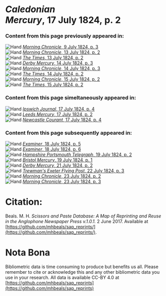 # *Caledonian Mercury*, 17 July 1824, p. 2  
  
### Content from this page previously appeared in:  
![Hand](http://scissorsandpaste.net/wp-content/uploads/2017/06/smallhandpointer.png) [*Morning Chronicle*, 9 July 1824, p. 3](https://mhbeals.github.io/sap_html/Morning-Chronicle/Morning-Chronicle-9-July-1824-p-3)  
![Hand](http://scissorsandpaste.net/wp-content/uploads/2017/06/smallhandpointer.png) [*Morning Chronicle*, 13 July 1824, p. 2](https://mhbeals.github.io/sap_html/Morning-Chronicle/Morning-Chronicle-13-July-1824-p-2)  
![Hand](http://scissorsandpaste.net/wp-content/uploads/2017/06/smallhandpointer.png) [*The Times*, 13 July 1824, p. 2](https://mhbeals.github.io/sap_html/The-Times/The-Times-13-July-1824-p-2)  
![Hand](http://scissorsandpaste.net/wp-content/uploads/2017/06/smallhandpointer.png) [*Derby Mercury*, 14 July 1824, p. 3](https://mhbeals.github.io/sap_html/Derby-Mercury/Derby-Mercury-14-July-1824-p-3)  
![Hand](http://scissorsandpaste.net/wp-content/uploads/2017/06/smallhandpointer.png) [*Morning Chronicle*, 14 July 1824, p. 3](https://mhbeals.github.io/sap_html/Morning-Chronicle/Morning-Chronicle-14-July-1824-p-3)  
![Hand](http://scissorsandpaste.net/wp-content/uploads/2017/06/smallhandpointer.png) [*The Times*, 14 July 1824, p. 2](https://mhbeals.github.io/sap_html/The-Times/The-Times-14-July-1824-p-2)  
![Hand](http://scissorsandpaste.net/wp-content/uploads/2017/06/smallhandpointer.png) [*Morning Chronicle*, 15 July 1824, p. 2](https://mhbeals.github.io/sap_html/Morning-Chronicle/Morning-Chronicle-15-July-1824-p-2)  
![Hand](http://scissorsandpaste.net/wp-content/uploads/2017/06/smallhandpointer.png) [*The Times*, 15 July 1824, p. 2](https://mhbeals.github.io/sap_html/The-Times/The-Times-15-July-1824-p-2)  
  
### Content from this page simeltaneously appeared in:  
![Hand](http://scissorsandpaste.net/wp-content/uploads/2017/06/smallhandpointer.png) [*Ipswich Journal*, 17 July 1824, p. 4](https://mhbeals.github.io/sap_html/Ipswich-Journal/Ipswich-Journal-17-July-1824-p-4)  
![Hand](http://scissorsandpaste.net/wp-content/uploads/2017/06/smallhandpointer.png) [*Leeds Mercury*, 17 July 1824, p. 2](https://mhbeals.github.io/sap_html/Leeds-Mercury/Leeds-Mercury-17-July-1824-p-2)  
![Hand](http://scissorsandpaste.net/wp-content/uploads/2017/06/smallhandpointer.png) [*Newcastle Courant*, 17 July 1824, p. 4](https://mhbeals.github.io/sap_html/Newcastle-Courant/Newcastle-Courant-17-July-1824-p-4)  
  
### Content from this page subsequently appeared in:  
![Hand](http://scissorsandpaste.net/wp-content/uploads/2017/06/smallhandpointer.png) [*Examiner*, 18 July 1824, p. 5](https://mhbeals.github.io/sap_html/Examiner/Examiner-18-July-1824-p-5)  
![Hand](http://scissorsandpaste.net/wp-content/uploads/2017/06/smallhandpointer.png) [*Examiner*, 18 July 1824, p. 6](https://mhbeals.github.io/sap_html/Examiner/Examiner-18-July-1824-p-6)  
![Hand](http://scissorsandpaste.net/wp-content/uploads/2017/06/smallhandpointer.png) [*Hampshire Portsmouth Telegraph*, 19 July 1824, p. 2](https://mhbeals.github.io/sap_html/Hampshire-Portsmouth-Telegraph/Hampshire-Portsmouth-Telegraph-19-July-1824-p-2)  
![Hand](http://scissorsandpaste.net/wp-content/uploads/2017/06/smallhandpointer.png) [*Bristol Mercury*, 19 July 1824, p. 1](https://mhbeals.github.io/sap_html/Bristol-Mercury/Bristol-Mercury-19-July-1824-p-1)  
![Hand](http://scissorsandpaste.net/wp-content/uploads/2017/06/smallhandpointer.png) [*Derby Mercury*, 21 July 1824, p. 2](https://mhbeals.github.io/sap_html/Derby-Mercury/Derby-Mercury-21-July-1824-p-2)  
![Hand](http://scissorsandpaste.net/wp-content/uploads/2017/06/smallhandpointer.png) [*Trewman's Exeter Flying Post*, 22 July 1824, p. 3](https://mhbeals.github.io/sap_html/Trewman's-Exeter-Flying-Post/Trewman's-Exeter-Flying-Post-22-July-1824-p-3)  
![Hand](http://scissorsandpaste.net/wp-content/uploads/2017/06/smallhandpointer.png) [*Morning Chronicle*, 23 July 1824, p. 2](https://mhbeals.github.io/sap_html/Morning-Chronicle/Morning-Chronicle-23-July-1824-p-2)  
![Hand](http://scissorsandpaste.net/wp-content/uploads/2017/06/smallhandpointer.png) [*Morning Chronicle*, 23 July 1824, p. 3](https://mhbeals.github.io/sap_html/Morning-Chronicle/Morning-Chronicle-23-July-1824-p-3)  


# Citation: 

Beals. M. H. *Scissors and Paste Database: A Map of Reprinting and Reuse in the Anglophone Newspaper Press v.1.0.1.* 2 June 2017. Available at [https://github.com/mhbeals/sap_reprints/](https://github.com/mhbeals/sap_reprints/). 

# Nota Bona

Bibliometric data is time consuming to produce but benefits us all. Please remember to cite or acknowledge this and any other bibliometric data you use in your research. All data is available CC-BY 4.0 at [https://github.com/mhbeals/sap_reprints](https://github.com/mhbeals/sap_reprints)